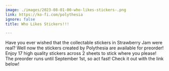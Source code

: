 ```yaml
---
image: ./images/2023-08-01-00-who-likes-stickers-.png
link: https://ko-fi.com/polythesia
ignore: false
title: Who Likes Stickers!!!

---
```


Have you ever wished that the collectable stickers in Strawberry Jam were real? Well now the stickers created by Polythesia are available for preorder! Enjoy 17 high quality stickers across 2 sheets to stick where you please! The preorder runs until September 1st, so act fast! Check it out with the link below!